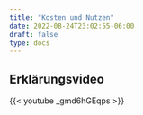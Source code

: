 ```yaml
---
title: "Kosten und Nutzen"
date: 2022-08-24T23:02:55-06:00
draft: false
type: docs
---
```


## Erklärungsvideo

{{< youtube _gmd6hGEqps >}}

